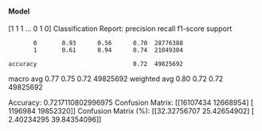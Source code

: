 #### Model
[1 1 1 ... 0 1 0]
Classification Report:
              precision    recall  f1-score   support

           0       0.93      0.56      0.70  28776388
           1       0.61      0.94      0.74  21049304

    accuracy                           0.72  49825692
   macro avg       0.77      0.75      0.72  49825692
weighted avg       0.80      0.72      0.72  49825692

Accuracy: 0.7217110802996975
Confusion Matrix:
[[16107434 12668954]
 [ 1196984 19852320]]
Confusion Matrix (%):
[[32.32756707 25.42654902]
 [ 2.40234295 39.84354096]]
